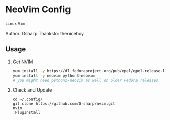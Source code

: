 # NeoVim Config

`Linux` `Vim`

Author: Gsharp
Thanksto: theniceboy

## Usage

1. Get [NVIM](https://github.com/neovim/neovim/wiki/Installing-Neovim)
   
   ```sh
   yum install -y https://dl.fedoraproject.org/pub/epel/epel-release-latest-7.noarch.rpm 
   yum install -y neovim python3-neovim
   # you might need python2-neovim as well on older Fedora releases
   ```
2. Check and Update

   ```shell
   cd ~/.config/
   git clone https://github.com/G-sharp/nvim.git
   nvim
   :PlugInstall
   ```


